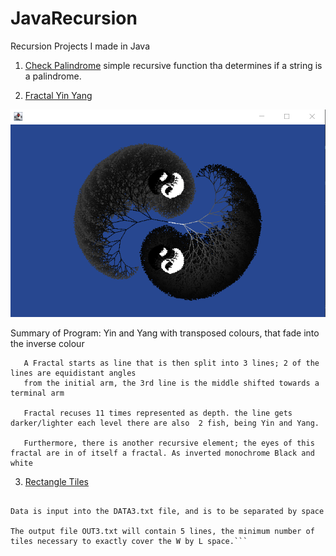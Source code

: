 # JavaRecursion
Recursion Projects I made in Java

1. [Check Palindrome](src/checkPalindrome.java)
simple recursive function tha determines if a string is a palindrome.

2. [Fractal Yin Yang](src/fadeYinYang.java)

![fractal](Fractal.png)
  <p>
       Summary of Program: Yin and Yang with transposed colours, that fade into the inverse colour
 
       A Fractal starts as line that is then split into 3 lines; 2 of the lines are equidistant angles
       from the initial arm, the 3rd line is the middle shifted towards a terminal arm
 
       Fractal recuses 11 times represented as depth. the line gets darker/lighter each level there are also  2 fish, being Yin and Yang.
 
       Furthermore, there is another recursive element; the eyes of this fractal are in of itself a fractal. As inverted monochrome Black and white
  </p>

3. [Rectangle Tiles](src/rectangleTiles.java)
```Find the minimum tiles for a rectangular floor that is to be tiled with square tiles.

Data is input into the DATA3.txt file, and is to be separated by space

The output file OUT3.txt will contain 5 lines, the minimum number of tiles necessary to exactly cover the W by L space.```
 

